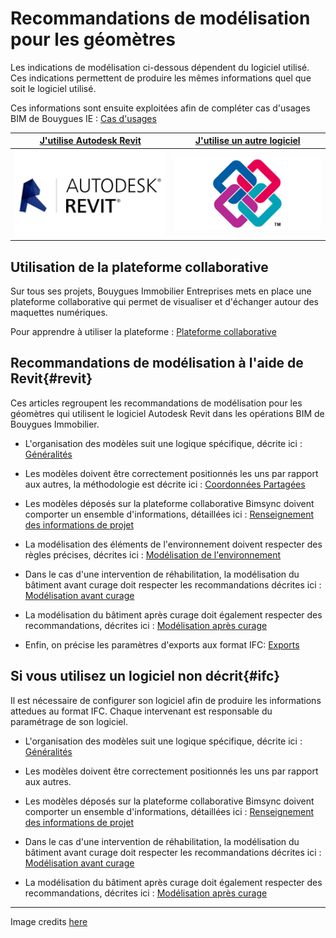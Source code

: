 # Recommandations de modélisation pour les géomètres

Les indications de modélisation ci-dessous dépendent du logiciel utilisé. Ces indications permettent de produire les mêmes informations quel que soit le logiciel utilisé.

Ces informations sont ensuite exploitées afin de compléter cas d'usages BIM de Bouygues IE : [Cas d'usages](/01_CasUsages/README.md)

| [**J'utilise Autodesk Revit**](#revit) |[**J'utilise un autre logiciel**](#ifc) |
| :---: |:---: |
|[![](/02_Modelisation/00_communs/images/Revit.png)](#revit)| [![](/02_Modelisation/00_communs/images/ifc.jpg)](#ifc) |

## Utilisation de la plateforme collaborative

Sur tous ses projets, Bouygues Immobilier Entreprises mets en place une plateforme collaborative qui permet de visualiser et d'échanger autour des maquettes numériques.

Pour apprendre à utiliser la plateforme : [Plateforme collaborative](/03_bimsync/README.md)

## Recommandations de modélisation à l'aide de Revit{#revit}

Ces articles regroupent les recommandations de modélisation pour les géomètres qui utilisent le logiciel Autodesk Revit dans les opérations BIM de Bouygues Immobilier.

* L'organisation des modèles suit une logique spécifique, décrite ici : [Généralités](/02_Modelisation/00_communs/generalites.md)

* Les modèles doivent être correctement positionnés les uns par rapport aux autres, la méthodologie est décrite ici : [Coordonnées Partagées](/02_Modelisation/01_geometre/georeferencement-rvt.md)

* Les modèles déposés sur la plateforme collaborative Bimsync doivent comporter un ensemble d'informations, détaillées ici : [Renseignement des informations de projet](/02_Modelisation/00_communs/info-projet-rvt.md)

* La modélisation des éléments de l'environnement doivent respecter des règles précises, décrites ici : [Modélisation de l'environnement](/02_Modelisation/01_geometre/modelisation-rvt.md)

* Dans le cas d'une intervention de réhabilitation, la modélisation du bâtiment avant curage doit respecter les recommandations décrites ici : [Modélisation avant curage](/02_Modelisation/01_geometre/modelisation-existant-batiment.md#avant)

* La modélisation du bâtiment après curage doit également respecter des recommandations, décrites ici : [Modélisation après curage](/02_Modelisation/01_geometre/modelisation-existant-batiment.md#apres)

* Enfin, on précise les paramètres d'exports aux format IFC: [Exports](/02_Modelisation/00_communs/export-rvt.md)

## Si vous utilisez un logiciel non décrit{#ifc}

Il est nécessaire de configurer son logiciel afin de produire les informations attedues au format IFC.
Chaque intervenant est responsable du paramétrage de son logiciel.

* L'organisation des modèles suit une logique spécifique, décrite ici : [Généralités](/02_Modelisation/00_communs/generalites.md)

* Les modèles doivent être correctement positionnés les uns par rapport aux autres.

* Les modèles déposés sur la plateforme collaborative Bimsync doivent comporter un ensemble d'informations, détaillées ici : [Renseignement des informations de projet](/02_Modelisation/00_communs/info-projet-ifc.md)

* Dans le cas d'une intervention de réhabilitation, la modélisation du bâtiment avant curage doit respecter les recommandations décrites ici : [Modélisation avant curage](/02_Modelisation/01_geometre/modelisation-existant-batiment.md#avant)

* La modélisation du bâtiment après curage doit également respecter des recommandations, décrites ici : [Modélisation après curage](/02_Modelisation/01_geometre/modelisation-existant-batiment.md#apres)


---

Image credits [here ](/CREDITS.md)

